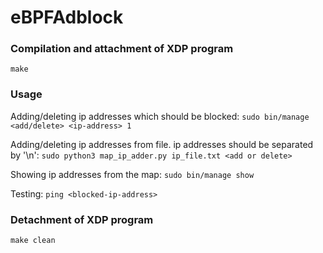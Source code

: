 # eBPFAdblock


### Compilation and attachment of XDP program
`make`


### Usage
Adding/deleting ip addresses which should be blocked:
`sudo bin/manage <add/delete> <ip-address> 1`

Adding/deleting ip addresses from file. ip addresses should be separated by '\n':
`sudo python3 map_ip_adder.py ip_file.txt <add or delete>`

Showing ip addresses from the map:
`sudo bin/manage show`

Testing:
`ping <blocked-ip-address>`


### Detachment of XDP program
`make clean`
